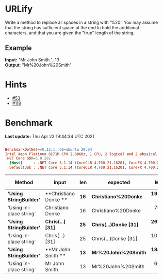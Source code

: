 ﻿# URLify
Write a method to replace all spaces in a string with '%20'. You may assume that the string 
has sufficient space at the end to hold the additional characters, and that you are given the "true" 
length of the string. 

## Example
**Input:**  "Mr John Smith    ", 13  
**Output:** "Mr%20John%20Smith"


# Hints
- [#53](../../../hints.md#53)
- [#118](../../../hints.md#118)


# Benchmark

**Last update:** Thu Apr 22 19:44:34 UTC 2021

``` ini

BenchmarkDotNet=v0.12.1, OS=ubuntu 20.04
Intel Xeon Platinum 8171M CPU 2.60GHz, 1 CPU, 2 logical and 2 physical cores
.NET Core SDK=5.0.202
  [Host]     : .NET Core 3.1.14 (CoreCLR 4.700.21.16201, CoreFX 4.700.21.16208), X64 RyuJIT
  DefaultJob : .NET Core 3.1.14 (CoreCLR 4.700.21.16201, CoreFX 4.700.21.16208), X64 RyuJIT


```
|                  Method |                input | len |             expected |      Mean |    Error |   StdDev |  Gen 0 | Gen 1 | Gen 2 | Allocated |
|------------------------ |--------------------- |---- |--------------------- |----------:|---------:|---------:|-------:|------:|------:|----------:|
|   **&#39;Using StringBuilder&#39;** |   **Christiano Donke  ** |  **16** |   **Christiano%20Donke** | **191.23 ns** | **3.215 ns** | **3.007 ns** | **0.0145** |     **-** |     **-** |     **272 B** |
| &#39;Using in-place string&#39; |   Christiano Donke   |  16 |   Christiano%20Donke |  79.52 ns | 1.167 ns | 1.092 ns | 0.0068 |     - |     - |     128 B |
|   **&#39;Using StringBuilder&#39;** | **Chris(...)      [31]** |  **25** | **Chris(...)Donke [31]** | **262.62 ns** | **1.753 ns** | **1.554 ns** | **0.0157** |     **-** |     **-** |     **296 B** |
| &#39;Using in-place string&#39; | Chris(...)      [31] |  25 | Chris(...)Donke [31] | 107.50 ns | 1.867 ns | 1.746 ns | 0.0094 |     - |     - |     176 B |
|   **&#39;Using StringBuilder&#39;** |    **Mr John Smith    ** |  **13** |    **Mr%20John%20Smith** | **184.47 ns** | **2.098 ns** | **1.859 ns** | **0.0141** |     **-** |     **-** |     **264 B** |
| &#39;Using in-place string&#39; |    Mr John Smith     |  13 |    Mr%20John%20Smith |  66.96 ns | 1.345 ns | 1.382 ns | 0.0063 |     - |     - |     120 B |
